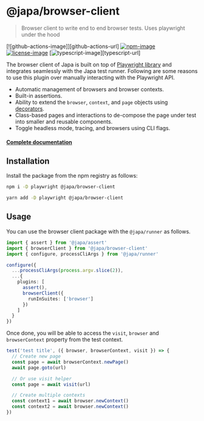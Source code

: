 # @japa/browser-client
> Browser client to write end to end browser tests. Uses playwright under the hood

[![github-actions-image]][github-actions-url] [![npm-image]][npm-url] [![license-image]][license-url] [![typescript-image]][typescript-url]

The browser client of Japa is built on top of [Playwright library](https://playwright.dev/docs/library) and integrates seamlessly with the Japa test runner. Following are some reasons to use this plugin over manually interacting with the Playwright API.

- Automatic management of browsers and browser contexts.
- Built-in assertions.
- Ability to extend the `browser`, `context`, and `page` objects using [decorators](#decorators).
- Class-based pages and interactions to de-compose the page under test into smaller and reusable components.
- Toggle headless mode, tracing, and browsers using CLI flags.

#### [Complete documentation](https://japa.dev/docs/plugins/browser-client)

## Installation
Install the package from the npm registry as follows:

```sh
npm i -D playwright @japa/browser-client

yarn add -D playwright @japa/browser-client
```

## Usage
You can use the browser client package with the `@japa/runner` as follows.

```ts
import { assert } from '@japa/assert'
import { browserClient } from '@japa/browser-client'
import { configure, processCliArgs } from '@japa/runner'

configure({
  ...processCliArgs(process.argv.slice(2)),
  ...{
    plugins: [
      assert(),
      browserClient({
        runInSuites: ['browser']
      })
    ]
  }
})
```

Once done, you will be able to access the `visit`, `browser` and `browserContext` property from the test context.

```ts
test('test title', ({ browser, browserContext, visit }) => {
  // Create new page
  const page = await browserContext.newPage()
  await page.goto(url)

  // Or use visit helper
  const page = await visit(url)

  // Create multiple contexts
  const context1 = await browser.newContext()
  const context2 = await browser.newContext()
})
```

[gh-workflow-image]: https://img.shields.io/github/actions/workflow/status/japa/browser-client/test.yml?style=for-the-badge
[gh-workflow-url]: https://github.com/japa/browser-client/actions/workflows/test.yml 'Github action'
[npm-image]: https://img.shields.io/npm/v/@japa/browser-client/latest.svg?style=for-the-badge&logo=npm
[npm-url]: https://www.npmjs.com/package/@japa/browser-client/v/latest 'npm'
[typescript-image]: https://img.shields.io/badge/Typescript-294E80.svg?style=for-the-badge&logo=typescript
[license-url]: LICENSE.md
[license-image]: https://img.shields.io/github/license/japa/browser-client?style=for-the-badge
[snyk-image]: https://img.shields.io/snyk/vulnerabilities/github/japa/browser-client?label=Snyk%20Vulnerabilities&style=for-the-badge
[snyk-url]: https://snyk.io/test/github/japa/browser-client?targetFile=package.json 'snyk'
